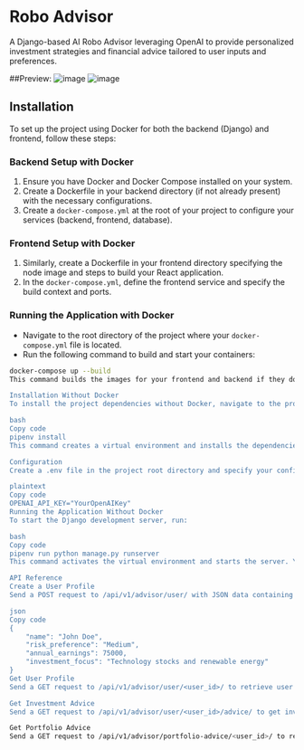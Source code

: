 # Robo Advisor

A Django-based AI Robo Advisor leveraging OpenAI to provide personalized investment strategies and financial advice tailored to user inputs and preferences.


##Preview:
![image](https://github.com/farazabir/ai-robo-advisor/assets/62275863/fef3dcde-238a-48e5-a502-f9057255b647)
![image](https://github.com/farazabir/ai-robo-advisor/assets/62275863/041f7177-0d35-48a2-af03-6ca2288ace91)


## Installation

To set up the project using Docker for both the backend (Django) and frontend, follow these steps:

### Backend Setup with Docker

1. Ensure you have Docker and Docker Compose installed on your system.
2. Create a Dockerfile in your backend directory (if not already present) with the necessary configurations.
3. Create a `docker-compose.yml` at the root of your project to configure your services (backend, frontend, database).

### Frontend Setup with Docker

1. Similarly, create a Dockerfile in your frontend directory specifying the node image and steps to build your React application.
2. In the `docker-compose.yml`, define the frontend service and specify the build context and ports.

### Running the Application with Docker

- Navigate to the root directory of the project where your `docker-compose.yml` file is located.
- Run the following command to build and start your containers:

```bash
docker-compose up --build
This command builds the images for your frontend and backend if they don't exist and starts the services defined in docker-compose.yml.

Installation Without Docker
To install the project dependencies without Docker, navigate to the project directory and run:

bash
Copy code
pipenv install
This command creates a virtual environment and installs the dependencies specified in Pipfile.

Configuration
Create a .env file in the project root directory and specify your configuration as follows:

plaintext
Copy code
OPENAI_API_KEY="YourOpenAIKey"
Running the Application Without Docker
To start the Django development server, run:

bash
Copy code
pipenv run python manage.py runserver
This command activates the virtual environment and starts the server. You can access the application at http://127.0.0.1:8000/.

API Reference
Create a User Profile
Send a POST request to /api/v1/advisor/user/ with JSON data containing user profile information. Example:

json
Copy code
{
    "name": "John Doe",
    "risk_preference": "Medium",
    "annual_earnings": 75000,
    "investment_focus": "Technology stocks and renewable energy"
}
Get User Profile
Send a GET request to /api/v1/advisor/user/<user_id>/ to retrieve user profile information.

Get Investment Advice
Send a GET request to /api/v1/advisor/user/<user_id>/advice/ to get investment advice tailored to the user's profile.

Get Portfolio Advice
Send a GET request to /api/v1/advisor/portfolio-advice/<user_id>/ to retrieve portfolio advice based on the user's profile.
